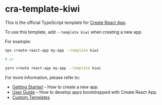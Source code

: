 # cra-template-kiwi

This is the official TypeScript template for [Create React App](https://github.com/facebook/create-react-app).

To use this template, add `--template kiwi` when creating a new app.

For example:

```sh
npx create-react-app my-app --template kiwi

# or

yarn create react-app my-app --template kiwi
```

For more information, please refer to:

- [Getting Started](https://create-react-app.dev/docs/getting-started) – How to create a new app.
- [User Guide](https://create-react-app.dev) – How to develop apps bootstrapped with Create React App.
- [Custom Templates](https://create-react-app.dev/docs/custom-templates)
